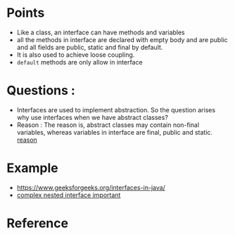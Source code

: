 # Points

- Like a class, an interface can have methods and variables
- all the methods in interface are declared with empty body and are public and all fields are public, static and final by default.
- It is also used to achieve loose coupling.
- `default` methods are only allow in interface

# Questions :

- Interfaces are used to implement abstraction. So the question arises why use interfaces when we have abstract classes?
- Reason : The reason is, abstract classes may contain non-final variables, whereas variables in interface are final, public and static. [reason](https://www.geeksforgeeks.org/interfaces-in-java/)

# Example

- https://www.geeksforgeeks.org/interfaces-in-java/
- [complex nested interface important](https://www.geeksforgeeks.org/interface-nested-class-another-interface/)

# Reference
